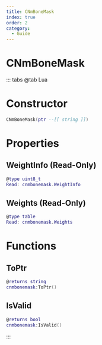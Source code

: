 ```yaml
---
title: CNmBoneMask
index: true
order: 2
category:
  - Guide
---
```


# CNmBoneMask

::: tabs
@tab Lua
# Constructor
```lua
CNmBoneMask(ptr --[[ string ]])
```
# Properties
## WeightInfo (Read-Only)
```lua
@type uint8_t
Read: cnmbonemask.WeightInfo
```
## Weights (Read-Only)
```lua
@type table
Read: cnmbonemask.Weights
```
# Functions
## ToPtr
```lua
@returns string
cnmbonemask:ToPtr()
```
## IsValid
```lua
@returns bool
cnmbonemask:IsValid()
```

:::